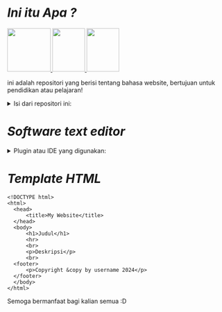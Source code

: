 # ***Ini itu Apa ?***
<a href="https://www.petanikode.com/tutorial/html/" target="_blank" rel="noreferree">
<img src="https://upload.wikimedia.org/wikipedia/commons/thumb/6/61/HTML5_logo_and_wordmark.svg/800px-HTML5_logo_and_wordmark.svg.png" width="100" height="100" /> </a>
<a href="https://www.petanikode.com/tutorial/css/" target="_blank" rel="noreferree">
<img src="https://upload.wikimedia.org/wikipedia/commons/thumb/d/d5/CSS3_logo_and_wordmark.svg/1200px-CSS3_logo_and_wordmark.svg.png" width="75" height="100" /> </a>
<a href="https://www.petanikode.com/tutorial/javascript/" target="_blank" rel="noreferree">
<img src="https://upload.wikimedia.org/wikipedia/commons/thumb/d/d4/Javascript-shield.svg/1200px-Javascript-shield.svg.png" width="75" height="100" /> </a>
<p>
  ini adalah repositori yang berisi tentang bahasa website, bertujuan untuk pendidikan atau pelajaran!
</p>
<details>
  <Summary>Isi dari repositori ini:</Summary>
  1. HTML
  <br>
  2. CSS
  <br>
  3. Java Script
</details>

# ***Software text editor***
<details>
  <Summary>Plugin atau IDE yang digunakan:</Summary>
  1. Visual Studio Code
  <br>
  2. Notedpad/Notepad++
  <br>
  3. HTML, CSS, JavaScript IDE
</details>

# ***Template HTML***
```
<!DOCTYPE html>
<html>
  <head>
      <title>My Website</title>
  </head>
  <body>
      <h1>Judul</h1>
      <hr>
      <br>
      <p>Deskripsi</p>
      <br>
  <footer>
      <p>Copyright &copy by username 2024</p>
  </footer>
  </body>
</html>
```

<p>Semoga bermanfaat bagi kalian semua :D</p>
